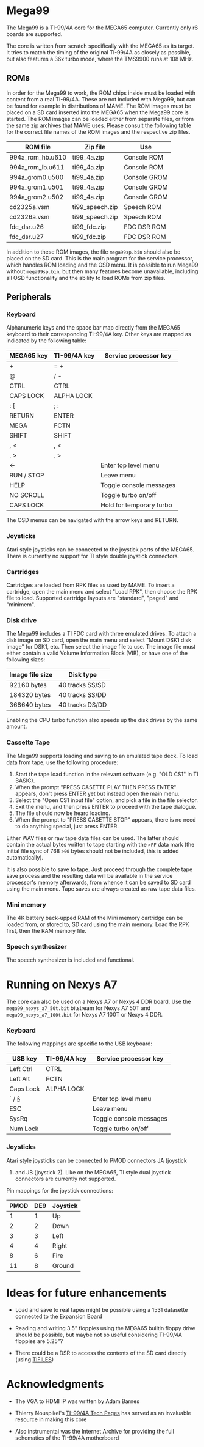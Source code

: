 # Mega99

The Mega99 is a TI-99/4A core for the MEGA65 computer.  Currently only
r6 boards are supported.

The core is written from scratch specifically with the MEGA65 as its
target.  It tries to match the timing of the original TI-99/4A as
closely as possible, but also features a 36x turbo mode, where the
TMS9900 runs at 108 MHz.


## ROMs

In order for the Mega99 to work, the ROM chips inside must be loaded with
content from a real TI-99/4A.  These are not included with Mega99, but can
be found for example in distributions of MAME.  The ROM images must be placed
on a SD card inserted into the MEGA65 when the Mega99 core is started.
The ROM images can be loaded either from separate files, or from the same zip
archives that MAME uses.  Please consult the following table for the
correct file names of the ROM images and the respective zip files.

| ROM file         | Zip file        | Use          |
| ---------------- | --------------- | ------------ |
| 994a_rom_hb.u610 | ti99_4a.zip     | Console ROM  |
| 994a_rom_lb.u611 | ti99_4a.zip     | Console ROM  |
| 994a_grom0.u500  | ti99_4a.zip     | Console GROM |
| 994a_grom1.u501  | ti99_4a.zip     | Console GROM |
| 994a_grom2.u502  | ti99_4a.zip     | Console GROM |
| cd2325a.vsm      | ti99_speech.zip | Speech ROM   |
| cd2326a.vsm      | ti99_speech.zip | Speech ROM   |
| fdc_dsr.u26      | ti99_fdc.zip    | FDC DSR ROM  |
| fdc_dsr.u27      | ti99_fdc.zip    | FDC DSR ROM  |

In addition to these ROM images, the file `mega99sp.bin` should
also be placed on the SD card.  This is the main program for the service
processor, which handles ROM loading and the OSD menu.  It is possible to
run Mega99 without `mega99sp.bin`, but then many features become unavailable,
including all OSD functionality and the ability to load ROMs from zip files.


## Peripherals

### Keyboard

Alphanumeric keys and the space bar map directly from the MEGA65 keyboard
to their corresponding TI-99/4A key.  Other keys are mapped as indicated
by the following table:

| MEGA65 key  | TI-99/4A key | Service processor key    |
| ----------- | ------------ | ------------------------ |
| +           | = +          |                          |
| @           | / -          |                          |
| CTRL        | CTRL         |                          |
| CAPS LOCK   | ALPHA LOCK   |                          |
| : [         | ; :          |                          |
| RETURN      | ENTER        |                          |
| MEGA        | FCTN         |                          |
| SHIFT       | SHIFT        |                          |
| , <         | , <          |                          |
| . >         | . >          |                          |
| ←           |              | Enter top level menu     |
| RUN / STOP  |              | Leave menu               |
| HELP        |              | Toggle console messages  |
| NO SCROLL   |              | Toggle turbo on/off      |
| CAPS LOCK   |              | Hold for temporary turbo |

The OSD menus can be navigated with the arrow keys and RETURN.


### Joysticks

Atari style joysticks can be connected to the joystick ports of the
MEGA65.  There is currently no support for TI style double joystick
connectors.


### Cartridges

Cartridges are loaded from RPK files as used by MAME.  To insert a
cartridge, open the main menu and select "Load RPK", then choose the
RPK file to load.  Supported cartridge layouts are "standard", "paged"
and "minimem".


### Disk drive

The Mega99 includes a TI FDC card with three emulated drives.
To attach a disk image on SD card, open the main menu and select
"Mount DSK1 disk image" for DSK1, etc.  Then select the image file
to use.  The image file must either contain a valid Volume Information
Block (VIB), or have one of the following sizes:

| Image file size | Disk type       |
| --------------- | --------------- |
| 92160 bytes     | 40 tracks SS/SD |
| 184320 bytes    | 40 tracks SS/DD |
| 368640 bytes    | 40 tracks DS/DD |

Enabling the CPU turbo function also speeds up the disk drives by the
same amount.


### Cassette Tape

The Mega99 supports loading and saving to an emulated tape deck.
To load data from tape, use the following procedure:

 1. Start the tape load function in the relevant software (e.g.
    "OLD CS1" in TI BASIC).
 2. When the prompt "PRESS CASETTE PLAY THEN PRESS ENTER" appears,
    don't press ENTER yet but instead open the main menu.
 3. Select the "Open CS1 input file" option, and pick a file in
    the file selector.
 4. Exit the menu, and then press ENTER to proceed with the tape
    dialogue.
 5. The file should now be heard loading.
 6. When the prompt to "PRESS CASETTE STOP" appears, there is no
    need to do anything special, just press ENTER.

Either WAV files or raw tape data files can be used.  The latter
should contain the actual bytes written to tape starting with the
`>FF` data mark (the initial file sync of 768 `>00` bytes should
not be included, this is added automatically).

It is also possible to save to tape.  Just proceed through the complete
tape save process and the resulting data will be available in the
service processor's memory afterwards, from whence it can be saved
to SD card using the main menu.  Tape saves are always created as
raw tape data files.


### Mini memory

The 4K battery back-upped RAM of the Mini memory cartridge can be loaded
from, or stored to, SD card using the main memory.  Load the RPK first,
then the RAM memory file.


### Speech synthesizer

The speech synthesizer is included and functional.


# Running on Nexys A7

The core can also be used on a Nexys A7 or Nexys 4 DDR board.
Use the `mega99_nexys_a7_50t.bit` bitstream for Nexys A7 50T and
`mega99_nexys_a7_100t.bit` for Nexys A7 100T or Nexys 4 DDR.


### Keyboard

The following mappings are specific to the USB keyboard:

| USB key   | TI-99/4A key | Service processor key   |
| --------- | ------------ | ----------------------- |
| Left Ctrl | CTRL         |                         |
| Left Alt  | FCTN         |                         |
| Caps Lock | ALPHA LOCK   |                         |
| ` / §     |              | Enter top level menu    |
| ESC       |              | Leave menu              |
| SysRq     |              | Toggle console messages |
| Num Lock  |              | Toggle turbo on/off     |


### Joysticks

Atari style joysticks can be connected to PMOD connectors JA (joystick
1) and JB (joystick 2).  Like on the MEGA65, TI style dual joystick
connectors are currently not supported.

Pin mappings for the joystick connections:

| PMOD | DE9 | Joystick |
| ---- | --- | -------- |
| 1    | 1   | Up       |
| 2    | 2   | Down     |
| 3    | 3   | Left     |
| 4    | 4   | Right    |
| 8    | 6   | Fire     |
| 11   | 8   | Ground   |


# Ideas for future enhancements

* Load and save to real tapes might be possible using a 1531 datasette
  connected to the Expansion Board

* Reading and writing 3.5" floppies using the MEGA65 builtin floppy drive
  should be possible, but maybe not so useful considering TI-99/4A floppies
  are 5.25"?

* There could be a DSR to access the contents of the SD card directly
  (using [TIFILES](https://www.ninerpedia.org/wiki/TIFILES_format))


# Acknowledgments

* The VGA to HDMI IP was written by Adam Barnes

* Thierry Nouspikel's [TI-99/4A Tech Pages](http://www.unige.ch/medecine/nouspikel/ti99/titechpages.htm)
  has served as an invaluable resource in making this core

* Also instrumental was the Internet Archive for providing the full
  schematics of the TI-99/4A motherboard
